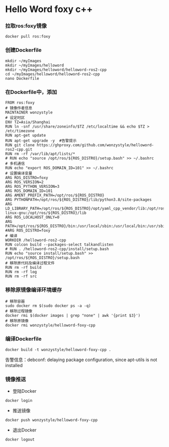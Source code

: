 ﻿# Hello Word foxy c++
### 拉取ros:foxy镜像
```
docker pull ros:foxy
```

### 创建Dockerfile
```
mkdir ~/myImages
mkdir ~/myImages/helloword
mkdir ~/myImages/helloword/helloword-ros2-cpp
cd ~/myImages/helloword/helloword-ros2-cpp
nano Dockerfile
```

### 在Dockerfile中，添加
```
FROM ros:foxy
# 镜像作者信息
MAINTAINER wonzystyle
# 设定时区
ENV TZ=Asia/Shanghai
RUN ln -snf /usr/share/zoneinfo/$TZ /etc/localtime && echo $TZ > /etc/timezone
RUN apt-get update
RUN apt-get upgrade -y  #告警提示
RUN git clone https://ghproxy.com/github.com/wonzystyle/helloword-ros2-cpp.git
RUN rm -rf /var/lib/apt/lists/*
# RUN echo "source /opt/ros/${ROS_DISTRO}/setup.bash" >> ~/.bashrc
# 多机通信
RUN echo "export ROS_DOMAIN_ID=101" >> ~/.bashrc
# 设置编译变量
ARG ROS_DISTRO=foxy
ARG ROS_VERSION=2
ARG ROS_PYTHON_VERSION=3
ARG ROS_DOMAIN_ID=101
ARG AMENT_PREFIX_PATH=/opt/ros/${ROS_DISTRO}
ARG PYTHONPATH=/opt/ros/${ROS_DISTRO}/lib/python3.8/site-packages
ARG LD_LIBRARY_PATH=/opt/ros/${ROS_DISTRO}/opt/yaml_cpp_vendor/lib:/opt/ros/${ROS_DISTRO}/lib/aarch64-linux-gnu:/opt/ros/${ROS_DISTRO}/lib
ARG ROS_LOCALHOST_ONLY=0
ARG PATH=/opt/ros/${ROS_DISTRO}/bin:/usr/local/sbin:/usr/local/bin:/usr/sbin:/usr/bin:/sbin:/bin
#ARG ROS_DISTRO=foxy
# 编译
WORKDIR /helloword-ros2-cpp
RUN colcon build --packages-select talkandlisten
# RUN . /helloword-ros2-cpp/install/setup.bash
RUN echo "source install/setup.bash" >> /opt/ros/${ROS_DISTRO}/setup.bash
# 移除原代码及编译过程文件
RUN rm -rf build
RUN rm -rf log
RUN rm -rf src
```

### 移除原镜像编译环境缓存
```
# 移除容器
sudo docker rm $(sudo docker ps -a -q)
# 移除过程镜像
docker rmi $(docker images | grep "none" | awk '{print $3}')
# 移除原镜像
docker rmi wonzystyle/helloword-foxy-cpp
```

### 编译Dockerfile
```
docker build -t wonzystyle/helloword-foxy-cpp .
```
告警信息：debconf: delaying package configuration, since apt-utils is not installed

### 镜像推送
  
* 登陆Docker
```
docker login
```
* 推送镜像
```
docker push wonzystyle/helloword-foxy-cpp
```
* 退出Docker
```
docker logout
```
